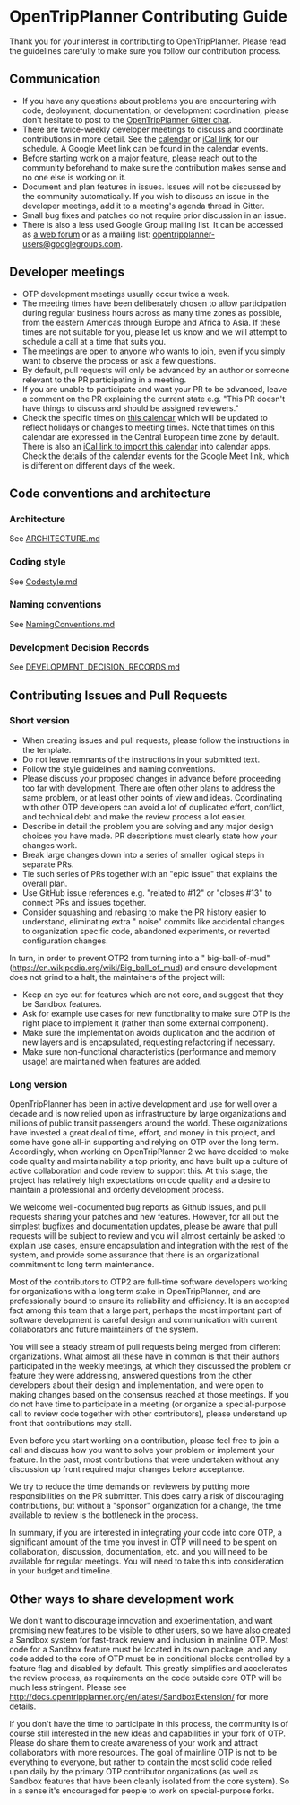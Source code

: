 # OpenTripPlanner Contributing Guide

Thank you for your interest in contributing to OpenTripPlanner.
Please read the guidelines carefully to make sure you follow our contribution process.

## Communication

- If you have any questions about problems you are encountering with code, deployment,
documentation, or development coordination, please don't hesitate to post to the
[OpenTripPlanner Gitter chat](https://gitter.im/opentripplanner/OpenTripPlanner).
- There are twice-weekly developer meetings to discuss and coordinate contributions in more detail.
See the [calendar](https://calendar.google.com/calendar/u/0/embed?src=ormbltvsqb6adl80ejgudt0glc@group.calendar.google.com)
or [iCal link](https://calendar.google.com/calendar/ical/ormbltvsqb6adl80ejgudt0glc@group.calendar.google.com/public/basic.ics)
for our schedule. A Google Meet link can be found in the calendar events.
- Before starting work on a major feature, please reach out to the community beforehand
to make sure the contribution makes sense and no one else is working on it.
- Document and plan features in issues.
Issues will not be discussed by the community automatically.
If you wish to discuss an issue in the developer meetings,
add it to a meeting's agenda thread in Gitter.
- Small bug fixes and patches do not require prior discussion in an issue.
- There is also a less used Google Group mailing list. It can be accessed as
[a web forum](https://groups.google.com/g/opentripplanner-users)
or as a mailing list: <opentripplanner-users@googlegroups.com>.

## Developer meetings

- OTP development meetings usually occur twice a week.
- The meeting times have been deliberately chosen to allow participation during regular business
hours across as many time zones as possible, from the eastern Americas through Europe and Africa
to Asia. If these times are not suitable for you, please let us know and we will attempt to
schedule a call at a time that suits you.
- The meetings are open to anyone who wants to join, even if you simply want to observe the
process or ask a few questions.
- By default, pull requests will only be advanced by an author or someone relevant to the PR
participating in a meeting.
- If you are unable to participate and want your PR to be advanced, leave a comment on the PR
explaining the current state
e.g. "This PR doesn't have things to discuss and should be assigned reviewers."
- Check the specific times on
[this calendar](https://calendar.google.com/calendar/u/0/embed?src=ormbltvsqb6adl80ejgudt0glc@group.calendar.google.com)
which will be updated to reflect holidays or changes to meeting times. Note that times on this
calendar are expressed in the Central European time zone by default. There is also
an [iCal link to import this calendar](https://calendar.google.com/calendar/ical/ormbltvsqb6adl80ejgudt0glc@group.calendar.google.com/public/basic.ics)
into calendar apps. Check the details of the calendar events for the Google Meet link, which is
different on different days of the week.

## Code conventions and architecture

### Architecture

See [ARCHITECTURE.md](ARCHITECTURE.md)

### Coding style

See [Codestyle.md](doc/dev/decisionrecords/Codestyle.md)

### Naming conventions

See [NamingConventions.md](doc/dev/decisionrecords/NamingConventions.md)

### Development Decision Records

See [DEVELOPMENT_DECISION_RECORDS.md](DEVELOPMENT_DECISION_RECORDS.md)

## Contributing Issues and Pull Requests

### Short version

- When creating
issues and pull requests, please follow the instructions in the template.
- Do not leave remnants of
the instructions in your submitted text.
- Follow the style guidelines and naming conventions.
- Please discuss your proposed changes in advance before proceeding too far with
  development. There are often other plans to address the same problem, or at least other points of
  view and ideas. Coordinating with other OTP developers can avoid a lot of duplicated effort,
  conflict, and technical debt and make the review process a lot easier.
- Describe in detail the problem you are solving and any major design choices you have made. PR
  descriptions must clearly state how your changes work.
- Break large changes down into a series of smaller logical steps in separate PRs.
- Tie such series of PRs together with an "epic issue" that explains the overall plan.
- Use GitHub issue references e.g. "related to #12" or "closes #13" to connect PRs and issues
together.
- Consider squashing and rebasing to make the PR history easier to understand, eliminating extra "
  noise" commits like accidental changes to organization specific code, abandoned experiments, or
  reverted configuration changes.

In turn, in order to prevent OTP2 from turning into a "
big-ball-of-mud" (https://en.wikipedia.org/wiki/Big_ball_of_mud) and ensure development does not
grind to a halt, the maintainers of the project will:

- Keep an eye out for features which are not core, and suggest that they be Sandbox features.
- Ask for example use cases for new functionality to make sure OTP is the right place to implement
  it (rather than some external component).
- Make sure the implementation avoids duplication and the addition of new layers and is
  encapsulated, requesting refactoring if necessary.
- Make sure non-functional characteristics (performance and memory usage) are maintained when
  features are added.


### Long version

OpenTripPlanner has been in active development and use for well over a decade and is now relied upon
as infrastructure by large organizations and millions of public transit passengers around the world.
These organizations have invested a great deal of time, effort, and money in this project, and some
have gone all-in supporting and relying on OTP over the long term. Accordingly, when working on
OpenTripPlanner 2 we have decided to make code quality and maintainability a top priority, and have
built up a culture of active collaboration and code review to support this. At this stage, the
project has relatively high expectations on code quality and a desire to maintain a professional and
orderly development process.

We welcome well-documented bug reports as Github Issues, and pull requests sharing your patches and
new features. However, for all but the simplest bugfixes and documentation updates, please be aware
that pull requests will be subject to review and you will almost certainly be asked to explain use
cases, ensure encapsulation and integration with the rest of the system, and provide some assurance
that there is an organizational commitment to long term maintenance.

Most of the contributors to OTP2 are full-time software developers working for organizations with a
long term stake in OpenTripPlanner, and are professionally bound to ensure its reliability and
efficiency. It is an accepted fact among this team that a large part, perhaps the most important
part of software development is careful design and communication with current collaborators and
future maintainers of the system.

You will see a steady stream of pull requests being merged from different organizations. What almost
all these have in common is that their authors participated in the weekly meetings, at which they
discussed the problem or feature they were addressing, answered questions from the other developers
about their design and implementation, and were open to making changes based on the consensus
reached at those meetings. If you do not have time to participate in a meeting (or organize a
special-purpose call to review code together with other contributors), please understand up front
that contributions may stall.

Even before you start working on a contribution, please feel free to join a call and discuss how you
want to solve your problem or implement your feature. In the past, most contributions that were
undertaken without any discussion up front required major changes before acceptance.

We try to reduce the time demands on reviewers by putting more responsibilities on the PR submitter.
This does carry a risk of discouraging contributions, but without a "sponsor" organization for a
change, the time available to review is the bottleneck in the process.

In summary, if you are interested in integrating your code into core OTP, a significant amount of the
time you invest in OTP will need to be spent on collaboration, discussion, documentation, etc. and
you will need to be available for regular meetings. You will need to take this into consideration in
your budget and timeline.

## Other ways to share development work

We don't want to discourage innovation and experimentation, and want promising new features to be
visible to other users, so we have also created a Sandbox system for fast-track review and inclusion
in mainline OTP. Most code for a Sandbox feature must be located in its own package, and any code
added to the core of OTP must be in conditional blocks controlled by a feature flag and disabled by
default. This greatly simplifies and accelerates the review process, as requirements on the code
outside core OTP will be much less stringent. Please
see http://docs.opentripplanner.org/en/latest/SandboxExtension/ for more details.

If you don't have the time to participate in this process, the community is of course still
interested in the new ideas and capabilities in your fork of OTP. Please do share them to
create awareness of your work and attract collaborators with
more resources. The goal of mainline OTP is not to be everything to everyone, but rather to contain
the most solid code relied upon daily by the primary OTP contributor organizations (as well as
Sandbox features that have been cleanly isolated from the core system). So in a sense it's
encouraged for people to work on special-purpose forks.
